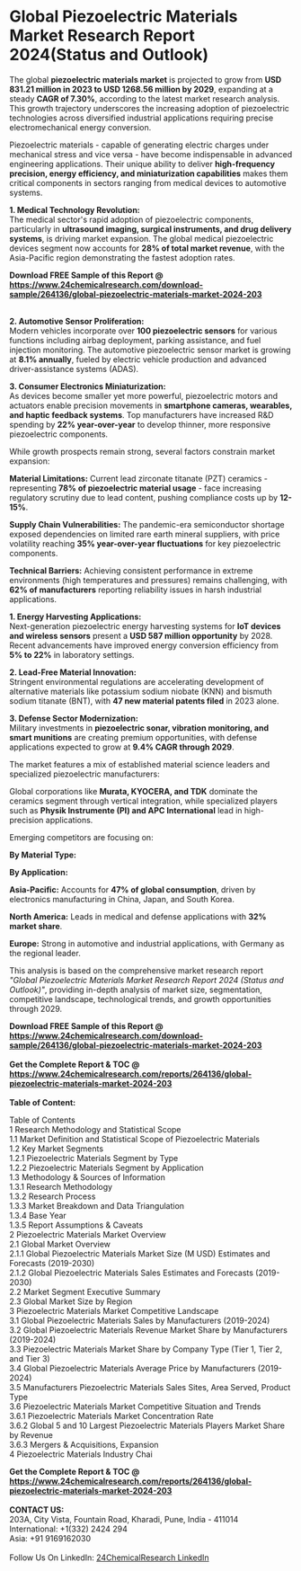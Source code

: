 <h1>Global Piezoelectric Materials Market Research Report 2024(Status and Outlook)</h1><p>The global <strong>piezoelectric materials market</strong> is projected to grow from <strong>USD 831.21 million in 2023 to USD 1268.56 million by 2029</strong>, expanding at a steady <strong>CAGR of 7.30%</strong>, according to the latest market research analysis. This growth trajectory underscores the increasing adoption of piezoelectric technologies across diversified industrial applications requiring precise electromechanical energy conversion.</p><p>Piezoelectric materials - capable of generating electric charges under mechanical stress and vice versa - have become indispensable in advanced engineering applications. Their unique ability to deliver <strong>high-frequency precision, energy efficiency, and miniaturization capabilities</strong> makes them critical components in sectors ranging from medical devices to automotive systems.</p><p><strong>1. Medical Technology Revolution:</strong><br>
The medical sector's rapid adoption of piezoelectric components, particularly in <strong>ultrasound imaging, surgical instruments, and drug delivery systems</strong>, is driving market expansion. The global medical piezoelectric devices segment now accounts for <strong>28% of total market revenue</strong>, with the Asia-Pacific region demonstrating the fastest adoption rates.</p><div><b>Download FREE Sample of this Report @ 
            <a href="https://www.24chemicalresearch.com/download-sample/264136/global-piezoelectric-materials-market-2024-203">
            https://www.24chemicalresearch.com/download-sample/264136/global-piezoelectric-materials-market-2024-203</a></b></div><br><p><strong>2. Automotive Sensor Proliferation:</strong><br>
Modern vehicles incorporate over <strong>100 piezoelectric sensors</strong> for various functions including airbag deployment, parking assistance, and fuel injection monitoring. The automotive piezoelectric sensor market is growing at  <strong>8.1% annually</strong>, fueled by electric vehicle production and advanced driver-assistance systems (ADAS).</p><p><strong>3. Consumer Electronics Miniaturization:</strong><br>
As devices become smaller yet more powerful, piezoelectric motors and actuators enable precision movements in <strong>smartphone cameras, wearables, and haptic feedback systems</strong>. Top manufacturers have increased R&amp;D spending by <strong>22% year-over-year</strong> to develop thinner, more responsive piezoelectric components.</p><p>While growth prospects remain strong, several factors constrain market expansion:</p><p><strong>Material Limitations:</strong> Current lead zirconate titanate (PZT) ceramics - representing <strong>78% of piezoelectric material usage</strong> - face increasing regulatory scrutiny due to lead content, pushing compliance costs up by <strong>12-15%</strong>.</p><p><strong>Supply Chain Vulnerabilities:</strong> The pandemic-era semiconductor shortage exposed dependencies on limited rare earth mineral suppliers, with price volatility reaching <strong>35% year-over-year fluctuations</strong> for key piezoelectric components.</p><p><strong>Technical Barriers:</strong> Achieving consistent performance in extreme environments (high temperatures and pressures) remains challenging, with <strong>62% of manufacturers</strong> reporting reliability issues in harsh industrial applications.</p><p><strong>1. Energy Harvesting Applications:</strong><br>
Next-generation piezoelectric energy harvesting systems for <strong>IoT devices and wireless sensors</strong> present a <strong>USD 587 million opportunity</strong> by 2028. Recent advancements have improved energy conversion efficiency from <strong>5% to 22%</strong> in laboratory settings.</p><p><strong>2. Lead-Free Material Innovation:</strong><br>
Stringent environmental regulations are accelerating development of alternative materials like potassium sodium niobate (KNN) and bismuth sodium titanate (BNT), with <strong>47 new material patents filed</strong> in 2023 alone.</p><p><strong>3. Defense Sector Modernization:</strong><br>
Military investments in <strong>piezoelectric sonar, vibration monitoring, and smart munitions</strong> are creating premium opportunities, with defense applications expected to grow at <strong>9.4% CAGR through 2029</strong>.</p><p>The market features a mix of established material science leaders and specialized piezoelectric manufacturers:</p><p>Global corporations like <strong>Murata, KYOCERA, and TDK</strong> dominate the ceramics segment through vertical integration, while specialized players such as <strong>Physik Instrumente (PI) and APC International</strong> lead in high-precision applications.</p><p>Emerging competitors are focusing on:</p><p><strong>By Material Type:</strong></p><p><strong>By Application:</strong></p><p><strong>Asia-Pacific:</strong> Accounts for <strong>47% of global consumption</strong>, driven by electronics manufacturing in China, Japan, and South Korea.</p><p><strong>North America:</strong> Leads in medical and defense applications with <strong>32% market share</strong>.</p><p><strong>Europe:</strong> Strong in automotive and industrial applications, with Germany as the regional leader.</p><p>This analysis is based on the comprehensive market research report <em>"Global Piezoelectric Materials Market Research Report 2024 (Status and Outlook)"</em>, providing in-depth analysis of market size, segmentation, competitive landscape, technological trends, and growth opportunities through 2029.</p><div><b>Download FREE Sample of this Report @ 
            <a href="https://www.24chemicalresearch.com/download-sample/264136/global-piezoelectric-materials-market-2024-203">
            https://www.24chemicalresearch.com/download-sample/264136/global-piezoelectric-materials-market-2024-203</a></b></div><br><div><b>Get the Complete Report & TOC @ 
            <a href="https://www.24chemicalresearch.com/reports/264136/global-piezoelectric-materials-market-2024-203">
            https://www.24chemicalresearch.com/reports/264136/global-piezoelectric-materials-market-2024-203</a></b></div><br>
            <b>Table of Content:</b><p>Table of Contents<br />
1 Research Methodology and Statistical Scope<br />
1.1 Market Definition and Statistical Scope of Piezoelectric Materials<br />
1.2 Key Market Segments<br />
1.2.1 Piezoelectric Materials Segment by Type<br />
1.2.2 Piezoelectric Materials Segment by Application<br />
1.3 Methodology & Sources of Information<br />
1.3.1 Research Methodology<br />
1.3.2 Research Process<br />
1.3.3 Market Breakdown and Data Triangulation<br />
1.3.4 Base Year<br />
1.3.5 Report Assumptions & Caveats<br />
2 Piezoelectric Materials Market Overview<br />
2.1 Global Market Overview<br />
2.1.1 Global Piezoelectric Materials Market Size (M USD) Estimates and Forecasts (2019-2030)<br />
2.1.2 Global Piezoelectric Materials Sales Estimates and Forecasts (2019-2030)<br />
2.2 Market Segment Executive Summary<br />
2.3 Global Market Size by Region<br />
3 Piezoelectric Materials Market Competitive Landscape<br />
3.1 Global Piezoelectric Materials Sales by Manufacturers (2019-2024)<br />
3.2 Global Piezoelectric Materials Revenue Market Share by Manufacturers (2019-2024)<br />
3.3 Piezoelectric Materials Market Share by Company Type (Tier 1, Tier 2, and Tier 3)<br />
3.4 Global Piezoelectric Materials Average Price by Manufacturers (2019-2024)<br />
3.5 Manufacturers Piezoelectric Materials Sales Sites, Area Served, Product Type<br />
3.6 Piezoelectric Materials Market Competitive Situation and Trends<br />
3.6.1 Piezoelectric Materials Market Concentration Rate<br />
3.6.2 Global 5 and 10 Largest Piezoelectric Materials Players Market Share by Revenue<br />
3.6.3 Mergers & Acquisitions, Expansion<br />
4 Piezoelectric Materials Industry Chai</p><div><b>Get the Complete Report & TOC @ 
            <a href="https://www.24chemicalresearch.com/reports/264136/global-piezoelectric-materials-market-2024-203">
            https://www.24chemicalresearch.com/reports/264136/global-piezoelectric-materials-market-2024-203</a></b></div><br><b>CONTACT US:</b><br>
            203A, City Vista, Fountain Road, Kharadi, Pune, India - 411014<br>
            International: +1(332) 2424 294<br>
            Asia: +91 9169162030 <br><br>
            Follow Us On LinkedIn: <a href="https://www.linkedin.com/company/24chemicalresearch/">24ChemicalResearch LinkedIn</a>